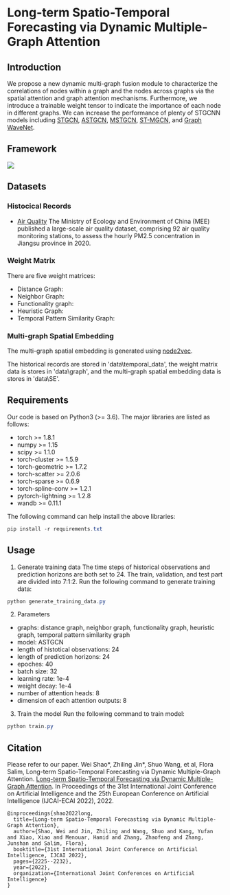 # Long-term Spatio-Temporal Forecasting via Dynamic Multiple-Graph Attention

## Introduction

We propose a new dynamic multi-graph fusion module to characterize the correlations of nodes within a graph and the nodes across graphs via the spatial attention and graph attention mechanisms. Furthermore, we introduce a trainable weight tensor to indicate the importance of each node in different graphs. We can increase the performance of plenty of STGCNN models including [STGCN](https://www.ijcai.org/Proceedings/2018/0505), [ASTGCN](https://ojs.aaai.org/index.php/AAAI/article/view/3881), [MSTGCN](https://ojs.aaai.org/index.php/AAAI/article/view/3881), [ST-MGCN](https://ojs.aaai.org/index.php/AAAI/article/view/4247), and [Graph WaveNet](https://www.ijcai.org/Proceedings/2019/0264).

## Framework
![](https://github.com/swsamleo/HMSTGCN/blob/main/figures/framework.png)

## Datasets
### Histocical Records
- [Air Quality](https://english.mee.gov.cn/) The Ministry of Ecology and Environment of China (MEE) published a large-scale air quality dataset, comprising 92 air quality monitoring stations, to assess the hourly PM2.5 concentration in Jiangsu province in 2020.

### Weight Matrix
There are five weight matrices:
- Distance Graph: 
- Neighbor Graph: 
- Functionality graph:
- Heuristic Graph: 
- Temporal Pattern Similarity Graph:

### Multi-graph Spatial Embedding
The multi-graph spatial embedding is generated using [node2vec](https://github.com/aditya-grover/node2vec).


The historical records are stored in 'data\temporal_data', the weight matrix data is stores in 'data\graph', and the multi-graph spatial embedding data is stores in 'data\SE'.

## Requirements

Our code is based on Python3 (>= 3.6). The major libraries are listed as follows:
- torch >= 1.8.1
- numpy >= 1.15
- scipy >= 1.1.0
- torch-cluster >= 1.5.9
- torch-geometric >= 1.7.2
- torch-scatter >= 2.0.6
- torch-sparse >= 0.6.9
- torch-spline-conv >= 1.2.1
- pytorch-lightning >= 1.2.8
- wandb >= 0.11.1

The following command can help install the above libraries:
```powershell
pip install -r requirements.txt
```

## Usage
1. Generate training data
The time steps of historical observations and prediction horizons are both set to 24. The train, validation, and test part are divided into 7:1:2. Run the following command to generate training data:
```powershell
python generate_training_data.py
```
2. Parameters
- graphs: distance graph, neighbor graph, functionality graph, heuristic graph, temporal pattern similarity graph
- model: ASTGCN
- length of histotical observations: 24
- length of prediction horizons: 24
- epoches: 40
- batch size: 32
- learning rate: 1e-4
- weight decay: 1e-4
- number of attention heads: 8
- dimension of each attention outputs: 8

3. Train the model
Run the following command to train model:
```powershell
python train.py
```

## Citation
Please refer to our paper. Wei Shao*, Zhiling Jin*, Shuo Wang, et al, Flora Salim, Long-term Spatio-Temporal Forecasting via Dynamic Multiple-Graph Attention. [Long-term Spatio-Temporal Forecasting via Dynamic Multiple-Graph Attention](https://arxiv.org/abs/2204.11008?msclkid=3c019a95d0d611ec98d3ad7108897858). In Proceedings of the 31st International Joint Conference on Artificial Intelligence and the 25th European Conference on Artificial Intelligence (IJCAI-ECAI 2022), 2022.

```
@inproceedings{shao2022long,
  title={Long-term Spatio-Temporal Forecasting via Dynamic Multiple-Graph Attention},
  author={Shao, Wei and Jin, Zhiling and Wang, Shuo and Kang, Yufan and Xiao, Xiao and Menouar, Hamid and Zhang, Zhaofeng and Zhang, Junshan and Salim, Flora},
  booktitle={31st International Joint Conference on Artificial Intelligence, IJCAI 2022},
  pages={2225--2232},
  year={2022},
  organization={International Joint Conferences on Artificial Intelligence}
}
```
